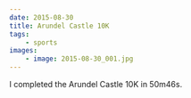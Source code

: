 ```yaml
---
date: 2015-08-30
title: Arundel Castle 10K
tags:
    - sports
images:
    - image: 2015-08-30_001.jpg
---
```

I completed the Arundel Castle 10K in 50m46s. 